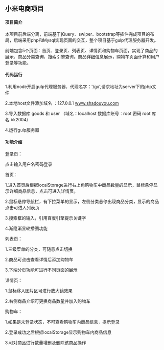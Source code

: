 ## 小米电商项目

#### 项目简介

本项目前后端分离，前端基于jQuery、swiper、bootstrap等插件完成项目的布局，后端采用php和Mysql实现页面的交互，整个项目基于gulp代理服务器开发。

前端包含5个页面：首页、登录页、列表页、详情页和购物车页面，实现了商品的展示，商品分类查询，搜索引擎查询，商品详细信息展示，购物车页面计算和用户登录等功能。

#### 代码运行

1.利用node开启gulp代理服务器，代理名字：'/gx',请求地址为server下的php文件

2.本地host文件添加域名 ：127.0.0.1 www.shadouyou.com

3.导入数据库 goods 和 user （域名：localhost 数据库账号：root 密码 root 库名 bk2004）

4.运行gulp服务器

#### 功能介绍

登录页：

点击输入用户名密码登录

首页：

1.进入首页后根据localStorage进行右上角购物车中商品数量的显示，鼠标悬停显示详细商品信息，点击可进入详情页。

2.鼠标悬停导航栏，有下拉菜单的显示，左侧分类悬停出现商品分类，显示的商品点击可进入列表页

3.搜索框的输入，引用百度引擎提示关键字

4.渐隐渐显轮播图功能

列表页：

1.三级菜单的分类，可随意点击切换

2.商品可点击查看详情后添加购物车

3.下端分页功能可进行不同页面的展示

详情页：

1.鼠标移入图片区可进行放大镜效果

2.右侧商品介绍可更换商品数量并加入购物车

购物车：

1.如果是未登录状态，不可查看购物车内商品信息，提示登录

2.登录成功之后根据localStorage显示购物车内商品信息

3.可对商品进行数量增删及删除该商品操作

